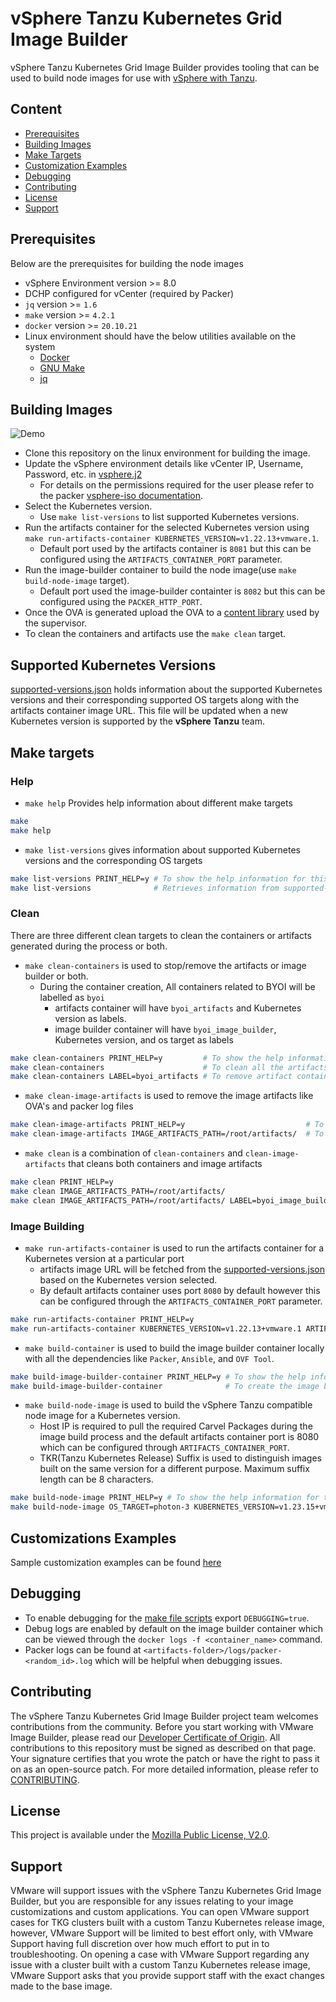 # vSphere Tanzu Kubernetes Grid Image Builder

vSphere Tanzu Kubernetes Grid Image Builder provides tooling that can be used to build node images for use with [vSphere with Tanzu](https://docs.vmware.com/en/VMware-vSphere-with-Tanzu/index.html).

## Content

- [Prerequisites](#prerequisites)
- [Building Images](#building-images)
- [Make Targets](#make-targets)
- [Customization Examples](#customizations-examples)
- [Debugging](#debugging)
- [Contributing](#contributing)
- [License](#license)
- [Support](#support)

## Prerequisites

Below are the prerequisites for building the node images

- vSphere Environment version >= 8.0
- DCHP configured for vCenter (required by Packer)
- `jq` version >= `1.6`
- `make` version >= `4.2.1`
- `docker` version >= `20.10.21`
- Linux environment should have the below utilities available on the system
  - [Docker](https://www.docker.com/)
  - [GNU Make](https://www.gnu.org/software/make/)
  - [jq](https://stedolan.github.io/jq/)

## Building Images

![Demo](./docs/files/demo.gif)

- Clone this repository on the linux environment for building the image.
- Update the vSphere environment details like vCenter IP, Username, Password, etc. in [vsphere.j2](packer-variables/vsphere.j2)
  - For details on the permissions required for the user please refer to the packer [vsphere-iso documentation](https://developer.hashicorp.com/packer/plugins/builders/vsphere/vsphere-iso#required-vsphere-privileges).
- Select the Kubernetes version.
  - Use `make list-versions` to list supported Kubernetes versions.
- Run the artifacts container for the selected Kubernetes version using `make run-artifacts-container KUBERNETES_VERSION=v1.22.13+vmware.1`.
  - Default port used by the artifacts container is `8081` but this can be configured using the `ARTIFACTS_CONTAINER_PORT` parameter.
- Run the image-builder container to build the node image(use `make build-node-image` target).
  - Default port used the image-builder containter is `8082` but this can be configured using the `PACKER_HTTP_PORT`.
- Once the OVA is generated upload the OVA to a [content library](https://docs.vmware.com/en/VMware-vSphere/7.0/com.vmware.vsphere.vm_admin.doc/GUID-897EEEC2-B378-41A7-B92B-D1159B5F6095.html) used by the supervisor.
- To clean the containers and artifacts use the `make clean` target.

## Supported Kubernetes Versions

[supported-versions.json](supported-versions.json) holds information about the supported Kubernetes versions and their corresponding supported OS targets along with the artifacts container image URL. This file will be updated when a new Kubernetes version is supported by the **vSphere Tanzu** team.

## Make targets

### Help

- `make help` Provides help information about different make targets

```bash
make
make help
```

- `make list-versions` gives information about supported Kubernetes versions and the corresponding OS targets

```bash
make list-versions PRINT_HELP=y # To show the help information for this target.
make list-versions              # Retrieves information from supported-versions.json file.
```

### Clean

There are three different clean targets to clean the containers or artifacts generated during the process or both.

- `make clean-containers` is used to stop/remove the artifacts or image builder or both.
  - During the container creation, All containers related to BYOI will be labelled as `byoi`
    - artifacts container will have `byoi_artifacts` and Kubernetes version as labels.
    - image builder container will have `byoi_image_builder`, Kubernetes version, and os target as labels

```bash
make clean-containers PRINT_HELP=y         # To show the help information for this target
make clean-containers                      # To clean all the artifacts and image-builder containers
make clean-containers LABEL=byoi_artifacts # To remove artifact containers
```

- `make clean-image-artifacts` is used to remove the image artifacts like OVA's and packer log files

```bash
make clean-image-artifacts PRINT_HELP=y                           # To show help information for this target
make clean-image-artifacts IMAGE_ARTIFACTS_PATH=/root/artifacts/  # To clean the image artifacts in a folder
```

- `make clean` is a combination of `clean-containers` and `clean-image-artifacts` that cleans both containers and image artifacts

```bash
make clean PRINT_HELP=y                                                   # To show the help information for this target
make clean IMAGE_ARTIFACTS_PATH=/root/artifacts/                          # To clean image artifacts and containers
make clean IMAGE_ARTIFACTS_PATH=/root/artifacts/ LABEL=byoi_image_builder # To clean image artifacts and image builder containers
```

### Image Building

- `make run-artifacts-container` is used to run the artifacts container for a Kubernetes version at a particular port
  - artifacts image URL will be fetched from the [supported-versions.json](supported-versions.json) based on the Kubernetes version selected.
  - By default artifacts container uses port `8080` by default however this can be configured through the `ARTIFACTS_CONTAINER_PORT` parameter.

```bash
make run-artifacts-container PRINT_HELP=y                                                       # To show the help information for this target
make run-artifacts-container KUBERNETES_VERSION=v1.22.13+vmware.1 ARTIFACTS_CONTAINER_PORT=9090 # To run 1.22.13 Kubernetes artifacts container on port 9090
```

- `make build-container` is used to build the image builder container locally with all the dependencies like `Packer`, `Ansible`, and `OVF Tool`.

```bash
make build-image-builder-container PRINT_HELP=y # To show the help information for this target.
make build-image-builder-container              # To create the image builder container.
```

- `make build-node-image` is used to build the vSphere Tanzu compatible node image for a Kubernetes version.
  - Host IP is required to pull the required Carvel Packages during the image build process and the default artifacts container port is 8080 which can be configured through `ARTIFACTS_CONTAINER_PORT`.
  - TKR(Tanzu Kubernetes Release) Suffix is used to distinguish images built on the same version for a different purpose. Maximum suffix length can be 8 characters.

```bash
make build-node-image PRINT_HELP=y # To show the help information for this target.
make build-node-image OS_TARGET=photon-3 KUBERNETES_VERSION=v1.23.15+vmware.1 TKR_SUFFIX=byoi HOST_IP=1.2.3.4 IMAGE_ARTIFACTS_PATH=/Users/image ARTIFACTS_CONTAINER_PORT=9090 # Create photon-3 1.23.15 Kubernetes node image
```

## Customizations Examples

Sample customization examples can be found [here](docs/examples/README.md)

## Debugging

- To enable debugging for the [make file scripts](hack/make-helpers/) export `DEBUGGING=true`.
- Debug logs are enabled by default on the image builder container which can be viewed through the `docker logs -f <container_name>` command.
- Packer logs can be found at `<artifacts-folder>/logs/packer-<random_id>.log` which will be helpful when debugging issues.

## Contributing

The vSphere Tanzu Kubernetes Grid Image Builder project team welcomes contributions from the community. Before you start working with VMware Image Builder, please read our [Developer Certificate of Origin][dco]. All contributions to this repository must be signed as described on that page. Your signature certifies that you wrote the patch or have the right to pass it on as an open-source patch. For more detailed information, please refer to [CONTRIBUTING][contributing].

## License

This project is available under the [Mozilla Public License, V2.0][project-license].

## Support

VMware will support issues with the vSphere Tanzu Kubernetes Grid Image Builder, but you are responsible for any issues relating to your image customizations and custom applications. You can open VMware support cases for TKG clusters built with a custom Tanzu Kubernetes release image, however, VMware Support will be limited to best effort only, with VMware Support having full discretion over how much effort to put in to troubleshooting. On opening a case with VMware Support regarding any issue with a cluster built with a custom Tanzu Kubernetes release image, VMware Support asks that you provide support staff with the exact changes made to the base image.


[//]: Links

[contributing]: CONTRIBUTING.md
[dco]: https://cla.vmware.com/dco
[project-license]: LICENSE.txt
